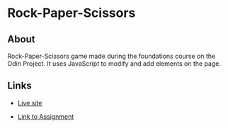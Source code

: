 # Rock-Paper-Scissors

## About
Rock-Paper-Scissors game made during the foundations course on the Odin Project. It uses JavaScript to modify and add elements on the page.

## Links

- [Live site](https://adeliya21.github.io/Rock-Paper-Scissors/)

- [Link to Assignment](https://www.theodinproject.com/lessons/foundations-revisiting-rock-paper-scissors)